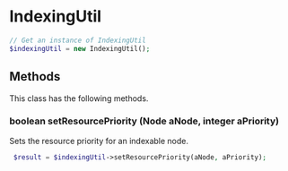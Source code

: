 # IndexingUtil

```php
// Get an instance of IndexingUtil
$indexingUtil = new IndexingUtil();
```


## Methods
This class has the following methods.


### boolean setResourcePriority (Node aNode, integer aPriority)
Sets the resource priority for an indexable node.

```php
 $result = $indexingUtil->setResourcePriority(aNode, aPriority);
```

